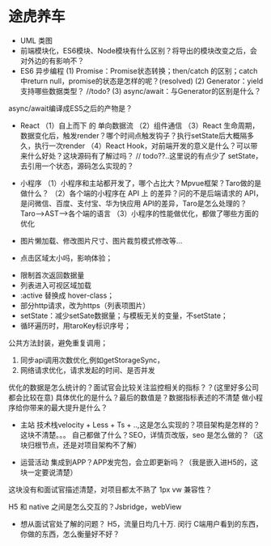 # 途虎养车

* UML 类图
* 前端模块化，ES6模块、Node模块有什么区别？将导出的模块改变之后，会对外边的有影响不？
* ES6 异步编程
(1) Promise：Promise状态转换；then/catch 的区别；catch中return null，promise的状态是怎样的呢？(resolved)
(2) Generator：yield 支持哪些数据类型？ //todo?
(3) async/await：与Generator的区别是什么？

async/await编译成ES5之后的产物是？

* React 
（1）自上而下 的 单向数据流
（2）组件通信
（3）React 生命周期，数据变化后，触发render？哪个时间点触发钩子？执行setState后大概隔多久，执行一次render
（4）React Hook，对前端开发的意义是什么？可以带来什么好处？这块源码有了解过吗？
// todo??..这里说的有点少了
setState，去引用一个状态，源码怎么实现的？

* 小程序
（1）小程序和主站都开发了，哪个占比大？Mpvue框架？Taro做的是做什么？
（2）各个端的小程序在 API 上 的差异？问的不是后端请求的 API，是问微信、百度、支付宝、华为快应用 API的差异，Taro是怎么处理的？Taro-->AST-->各个端的语言
（3）小程序的性能做优化，都做了哪些方面的优化
<!-- 图片 -->
* 图片懒加载、修改图片尺寸、图片裁剪模式修改等...

<!-- 体验 -->
* 点击区域太小吗，影响体验；

<!-- 性能 -->
* 限制首次返回数据量
* 列表进入可视区域加载
* :active 替换成 hover-class；
* 部分http请求，改为https（列表项图片）
* setState：减少setSate数据量；与模板无关的变量，不setState；
* 循环遍历时，用taroKey标识序号；

公共方法封装，避免重复调用；
1. 同步api调用次数优化,例如getStorageSync，
2. 网络请求优化，请求发起的时间、是否并发


优化的数据是怎么统计的？面试官会比较关注监控相关的指标？？(这里好多公司都会比较在意)
具体优化的是什么？最后的数值是？数据指标表述的不清楚
做小程序给你带来的最大提升是什么？

* 主站
技术栈velocity + Less + Ts + ..,这是怎么实现的？项目架构是怎样的？这块不清楚。。。
自己都做了什么？SEO，详情页改版，seo 是怎么做的？（这块归根节点，还是对项目架构不了解）

* 运营活动
集成到APP？APP发完包，会立即更新吗？（我是嵌入进H5的，这块一定要说清楚）

这块没有和面试官描述清楚，对项目都太不熟了
1px
vw 兼容性？

H5 和 native 之间是怎么交互的？Jsbridge，webView


* 想从面试官处了解的问题？
H5，流量日均几十万.
闵行
C端用户看到的东西，你做的东西，怎么衡量好不好？
















